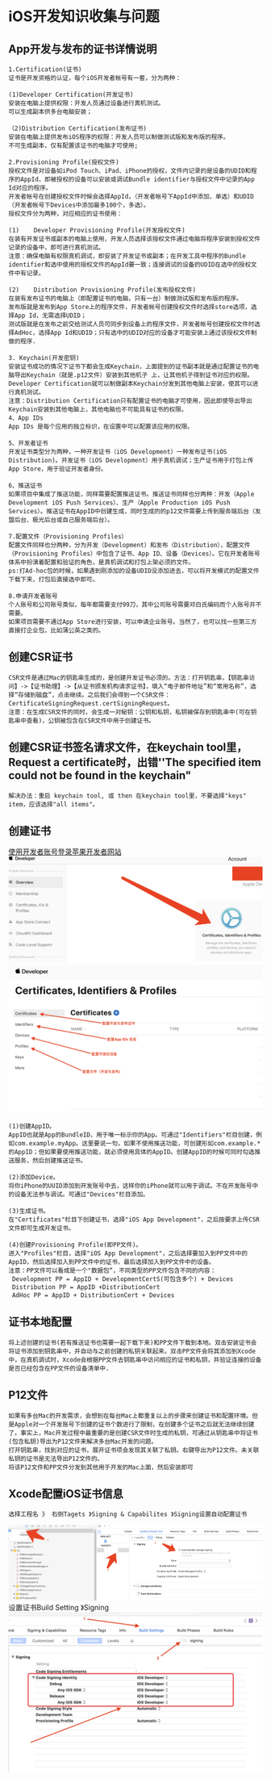 # iOS开发知识收集与问题
## App开发与发布的证书详情说明
	1.Certification(证书)
	证书是开发资格的认证，每个iOS开发者帐号有一套，分为两种：
	
	(1)Developer Certification(开发证书)
	安装在电脑上提供权限：开发人员通过设备进行真机测试。
	可以生成副本供多台电脑安装；
	
	（2)Distribution Certification(发布证书)
	安装在电脑上提供发布iOS程序的权限：开发人员可以制做测试版和发布版的程序。
	不可生成副本，仅有配置该证书的电脑才可使用;
	
	2.Provisioning Profile(授权文件)
	授权文件是对设备如iPod Touch、iPad、iPhone的授权，文件内记录的是设备的UDID和程序的AppId，即被授权的设备可以安装或调试Bundle identifier与授权文件中记录的App Id对应的程序。
	开发者帐号在创建授权文件时候会选择AppId，（开发者帐号下AppId中添加，单选）和UDID（开发者帐号下Devices中添加最多100个，多选）。
	授权文件分为两种，对应相应的证书使用：
	
	(1)    Developer Provisioning Profile(开发授权文件)
	在装有开发证书或副本的电脑上使用，开发人员选择该授权文件通过电脑将程序安装到授权文件记录的设备中，即可进行真机测试。
	注意：确保电脑有权限真机调试，即安装了开发证书或副本；在开发工具中程序的Bundle identifier和选中使用的授权文件的AppId要一致；连接调试的设备的UDID在选中的授权文件中有记录。
	
	(2)    Distribution Provisioning Profile(发布授权文件)
	在装有发布证书的电脑上（即配置证书的电脑，只有一台）制做测试版和发布版的程序。
	发布版就是发布到App Store上的程序文件，开发者帐号创建授权文件时选择store选项，选择App Id，无需选择UDID；
	测试版就是在发布之前交给测试人员可同步到设备上的程序文件，开发者帐号创建授权文件时选择AdHoc，选择App Id和UDID；只有选中的UDID对应的设备才可能安装上通过该授权文件制做的程序.
	
	3. Keychain(开发密钥)
	安装证书成功的情况下证书下都会生成Keychain，上面提到的证书副本就是通过配置证书的电脑导出Keychain（就是.p12文件）安装到其他机子 上，让其他机子得到证书对应的权限。Developer Certification就可以制做副本Keychain分发到其他电脑上安装，使其可以进行真机测试。
	注意：Distribution Certification只有配置证书的电脑才可使用，因此即使导出导出Keychain安装到其他电脑上，其他电脑也不可能具有证书的权限。
	4、App IDs
	App IDs 是每个应用的独立标识，在设置中可以配置该应用的权限。
	
	5、开发者证书
	开发证书类型分为两种，一种开发证书（iOS Development）一种发布证书(iOS Distribution)。开发证书（iOS Development）用于真机调试；生产证书用于打包上传App Store，用于验证开发者身份。
	
	6、推送证书
	如果项目中集成了推送功能，同样需要配置推送证书。推送证书同样也分两种：开发（Apple Development iOS Push Services）、生产（Apple Production iOS Push Services）。推送证书在AppID中创建生成，同时生成的的p12文件需要上传到服务端后台（友盟后台、极光后台或自己服务端后台）。
	
	7.配置文件（Provisioning Profiles）
	配置文件同样也分两种，分为开发（Development）和发布（Distribution），配置文件（Provisioning Profiles）中包含了证书、App ID、设备（Devices）。它在开发者账号体系中扮演着配置和验证的角色，是真机调试和打包上架必须的文件。
	ps:打Ad-hoc包的时候，如果遇到刚添加的设备UDID没添加进去，可以将开发模式的配置文件下载下来，打包后直接选中即可。
	
	8.申请开发者账号
	个人账号和公司账号类似，每年都需要支付99刀，其中公司账号需要邓白氏编码而个人账号并不需要。
	如果项目需要不通过App Store进行安装，可以申请企业账号。当然了，也可以找一些第三方直接打企业包，比如蒲公英之类的。

## 创建CSR证书
	CSR文件是通过Mac的钥匙串生成的，是创建开发证书必须的。方法：打开钥匙串，【钥匙串访问】->【证书助理】->【从证书颁发机构请求证书】，填入“电子邮件地址”和“常用名称”，选择“存储到磁盘”，点击继续。之后我们会得到一个CSR文件：CertificateSigningRequest.certSigningRequest。
	注意：在生成CSR文件的同时，会生成一对秘钥：公钥和私钥，私钥被保存到钥匙串中(可在钥匙串中查看)，公钥被包含在CSR文件中用于创建证书。

## 创建CSR证书签名请求文件，在keychain tool里，Request a certificate时，出错''The specified item could not be found in the keychain"
	解决办法：重启 keychain tool, 或 then 在keychain tool里，不要选择"keys" item，应该选择"all items"。

## 创建证书
[使用开发者账号登录苹果开发者网站](https://developer.apple.com/)
![开发者账号进入首页](./ios_imgs/ios-dev.png)
![配置说明](./ios_imgs/ios-set.png)

	(1)创建AppID。
	AppID也就是App的BundleID，用于唯一标示你的App。可通过"Identifiers"栏目创建，例如com.example.myApp。这里要说一句，如果不使用推送功能，可创建形如com.example.*的AppID；但如果要使用推送功能，就必须使用具体的AppID。创建AppID的时候可同时勾选推送服务，然后创建推送证书。
	
	(2)添加Device。
	将你iPhone的UUID添加到开发账号中去，这样你的iPhone就可以用于调试。不在开发账号中的设备无法参与调试。可通过"Devices"栏目添加。
	
	(3)生成证书。
	在"Certificates"栏目下创建证书，选择"iOS App Development"，之后按要求上传CSR文件即可生成开发证书。

	(4)创建Provisioning Profile(即PP文件)。
	进入"Profiles"栏目，选择"iOS App Development"，之后选择要加入到PP文件中的AppID，然后选择加入到PP文件中的证书，最后选择加入到PP文件中的设备。
	注意：PP文件可以看成是一个"数据包“，不同类型的PP文件包含不同的内容：
	​ Development PP = AppID + DevelopmentCertS(可包含多个) + Devices
	​ Distribution PP = AppID +DistributionCert
	​ AdHoc PP = AppID + DistributionCert + Devices

## 证书本地配置
	将上述创建的证书(若有推送证书也需要一起下载下来)和PP文件下载到本地。双击安装证书会将证书添加到钥匙串中，并自动与之前创建的私钥关联起来。双击PP文件会将其添加到Xcode中，在真机调试时，Xcode会根据PP文件去钥匙串中访问相应的证书和私钥，并验证连接的设备是否已经包含在PP文件的设备清单中.

## P12文件
	如果有多台Mac的开发需求，会想到在每台Mac上都重复以上的步骤来创建证书和配置环境。但是Apple对一个开发账号下创建的证书个数进行了限制，在创建多个证书之后就无法继续创建了。事实上，Mac开发过程中最重要的是创建CSR文件时生成的私钥，可通过从钥匙串中将证书(包含私钥)导出为P12文件来解决多台Mac开发的问题。
	打开钥匙串，找到对应的证书，展开证书项会发现其关联了私钥。右键导出为P12文件。未关联私钥的证书是无法导出P12文件的。
	将该P12文件和PP文件分发到其他用于开发的Mac上面，然后安装即可

## Xcode配置iOS证书信息
	选择工程名 》 右侧Tagets 》Signing & Capabilites 》Signing设置自动配置证书
![自动配置证书](./ios_imgs/ios-sign.png)
	设置证书Build Setting 》Signing
![设置证书](./ios_imgs/ios-cer.png)

	